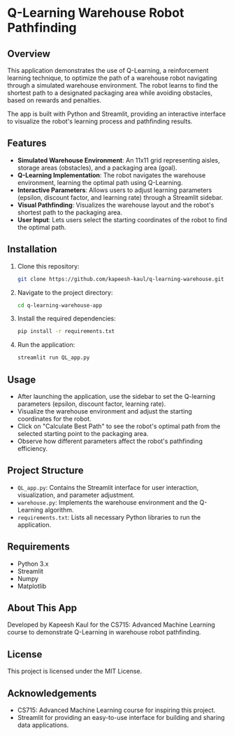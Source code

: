 # Q-Learning Warehouse Robot Pathfinding

## Overview

This application demonstrates the use of Q-Learning, a reinforcement learning technique, to optimize the path of a warehouse robot navigating through a simulated warehouse environment. The robot learns to find the shortest path to a designated packaging area while avoiding obstacles, based on rewards and penalties.

The app is built with Python and Streamlit, providing an interactive interface to visualize the robot's learning process and pathfinding results.

## Features

- **Simulated Warehouse Environment**: An 11x11 grid representing aisles, storage areas (obstacles), and a packaging area (goal).
- **Q-Learning Implementation**: The robot navigates the warehouse environment, learning the optimal path using Q-Learning.
- **Interactive Parameters**: Allows users to adjust learning parameters (epsilon, discount factor, and learning rate) through a Streamlit sidebar.
- **Visual Pathfinding**: Visualizes the warehouse layout and the robot's shortest path to the packaging area.
- **User Input**: Lets users select the starting coordinates of the robot to find the optimal path.

## Installation

1. Clone this repository:
    ```bash
    git clone https://github.com/kapeesh-kaul/q-learning-warehouse.git
    ```
2. Navigate to the project directory:
    ```bash
    cd q-learning-warehouse-app
    ```
3. Install the required dependencies:
    ```bash
    pip install -r requirements.txt
    ```
4. Run the application:
    ```bash
    streamlit run QL_app.py
    ```

## Usage

- After launching the application, use the sidebar to set the Q-learning parameters (epsilon, discount factor, learning rate).
- Visualize the warehouse environment and adjust the starting coordinates for the robot.
- Click on "Calculate Best Path" to see the robot's optimal path from the selected starting point to the packaging area.
- Observe how different parameters affect the robot's pathfinding efficiency.

## Project Structure

- `QL_app.py`: Contains the Streamlit interface for user interaction, visualization, and parameter adjustment.
- `warehouse.py`: Implements the warehouse environment and the Q-Learning algorithm.
- `requirements.txt`: Lists all necessary Python libraries to run the application.

## Requirements

- Python 3.x
- Streamlit
- Numpy
- Matplotlib

## About This App

Developed by Kapeesh Kaul for the CS715: Advanced Machine Learning course to demonstrate Q-Learning in warehouse robot pathfinding.

## License

This project is licensed under the MIT License.

## Acknowledgements

- CS715: Advanced Machine Learning course for inspiring this project.
- Streamlit for providing an easy-to-use interface for building and sharing data applications.
